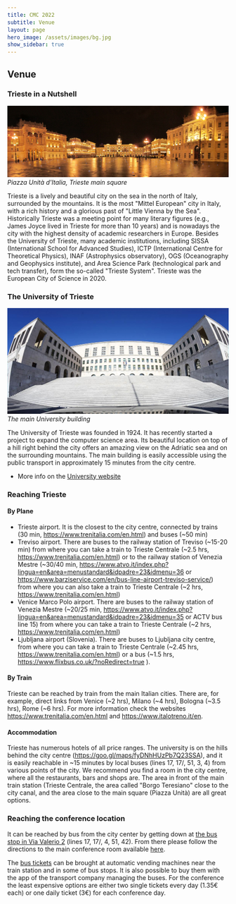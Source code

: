 ```yaml
---
title: CMC 2022
subtitle: Venue
layout: page
hero_image: /assets/images/bg.jpg
show_sidebar: true
---
```


## Venue

### Trieste in a Nutshell

![Piazza Unità d'Italia, Trieste main suqare](/assets/images/trieste/piazza_unita.jpg)
_Piazza Unità d'Italia, Trieste main square_

Trieste is a lively and beautiful city on the sea in the north of Italy, surrounded by the mountains. It is the most "Mittel European" city in Italy, with a rich history and a glorious past of "Little Vienna by the Sea". Historically Trieste was a meeting point for many literary figures (e.g., James Joyce lived in Trieste for more than 10 years) and is nowadays the city with the highest density of academic researchers in Europe. Besides the University of Trieste, many academic institutions, including SISSA (International School for Advanced Studies), ICTP (International Centre for Theoretical Physics), INAF (Astrophysics observatory), OGS (Oceanography and Geophysics institute), and Area Science Park (technological park and tech transfer), form the so-called "Trieste System". Trieste was the European City of Science in 2020.

### The University of Trieste

![The main University building](/assets/images/trieste/piazzale_europa.jpg)
_The main University building_

The University of Trieste was founded in 1924. It has recently started a project to expand the computer science area. Its beautiful location on top of a hill right behind the city offers an amazing view on the Adriatic sea and on the surrounding mountains. The main building is easily accessible using the public transport in approximately 15 minutes from the city centre. 

- More info on the [University website](https://www.units.it/)

### Reaching Trieste

#### By Plane

- Trieste airport. It is the closest to the city centre, connected by trains (30 min, <https://www.trenitalia.com/en.html>) and buses (~50 min) 
- Treviso airport. There are buses to the railway station of Treviso (~15-20 min) from where you can take a train to Trieste Centrale (~2.5 hrs, <https://www.trenitalia.com/en.html>) or to the railway station of Venezia Mestre (~30/40 min, <https://www.atvo.it/index.php?lingua=en&area=menustandard&idpadre=23&idmenu=36> or <https://www.barziservice.com/en/bus-line-airport-treviso-service/>) from where you can also take a train to Trieste Centrale (~2 hrs, https://www.trenitalia.com/en.html) 
- Venice Marco Polo airport. There are buses to the railway station of Venezia Mestre (~20/25 min, <https://www.atvo.it/index.php?lingua=en&area=menustandard&idpadre=23&idmenu=35> or ACTV bus line 15) from where you can take a train to Trieste Centrale (~2 hrs, <https://www.trenitalia.com/en.html>) 
- Ljubljana airport (Slovenia). There are buses to Ljubljana city centre, from where you can take a train to Trieste Centrale (~2.45 hrs, <https://www.trenitalia.com/en.html>) or a bus (~1.5 hrs, <https://www.flixbus.co.uk/?noRedirect=true> ).

####  By Train 

Trieste can be reached by train from the main Italian cities. There are, for example, direct links from Venice (~2 hrs), Milano (~4 hrs), Bologna (~3.5 hrs), Rome (~6 hrs). For more information check the websites <https://www.trenitalia.com/en.html> and <https://www.italotreno.it/en>. 
 
 
#### Accommodation 

Trieste has numerous hotels of all price ranges. The university is on the hills behind the city centre (<https://goo.gl/maps/fyDNhHUzPb7Q23SSA>), and it is easily reachable in ~15 minutes by local buses (lines 17, 17/, 51, 3, 4) from various points of the city. We recommend you find a room in the city centre, where all the restaurants, bars and shops are. The area in front of the main train station (Trieste Centrale, the area called "Borgo Teresiano" close to the city canal, and the area close to the main square (Piazza Unità) are all great options. 

### Reaching the conference location

It can be reached by bus from the city center by getting down at [the bus stop in Via Valerio 2](https://goo.gl/maps/UKQPkFwhWzHva1536) (lines 17, 17/, 4, 51, 42). From there please follow the directions to the main conference room available [here](/rooms.html). 

The [bus tickets](https://tplfvg.it/it/) can be brought at automatic vending machines near the train station and in some of bus stops. It is also possible to buy them with the app of the transport company managing the buses. For the conference the least expensive options are either two single tickets every day (1.35€ each) or one daily ticket (3€) for each conference day.

